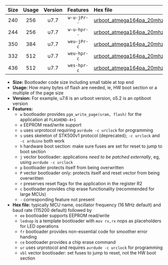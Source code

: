 |Size|Usage|Version|Features|Hex file|
|:-:|:-:|:-:|:-:|:--|
|240|256|u7.7|`w-u-jPr--`|[urboot_atmega164pa_20mhz_250000bps_lednop_ur_vbl.hex](https://raw.githubusercontent.com/stefanrueger/urboot.hex/main/mcus/atmega164pa/fcpu_20mhz/250000_bps/urboot_atmega164pa_20mhz_250000bps_lednop_ur_vbl.hex)|
|244|256|u7.7|`w-u-hpr--`|[urboot_atmega164pa_20mhz_250000bps_lednop_fr_ur.hex](https://raw.githubusercontent.com/stefanrueger/urboot.hex/main/mcus/atmega164pa/fcpu_20mhz/250000_bps/urboot_atmega164pa_20mhz_250000bps_lednop_fr_ur.hex)|
|350|384|u7.7|`weu-jPr-c`|[urboot_atmega164pa_20mhz_250000bps_ee_lednop_fr_ce_ur_vbl.hex](https://raw.githubusercontent.com/stefanrueger/urboot.hex/main/mcus/atmega164pa/fcpu_20mhz/250000_bps/urboot_atmega164pa_20mhz_250000bps_ee_lednop_fr_ce_ur_vbl.hex)|
|332|512|u7.7|`weu-hpr-c`|[urboot_atmega164pa_20mhz_250000bps_ee_lednop_fr_ce_ur.hex](https://raw.githubusercontent.com/stefanrueger/urboot.hex/main/mcus/atmega164pa/fcpu_20mhz/250000_bps/urboot_atmega164pa_20mhz_250000bps_ee_lednop_fr_ce_ur.hex)|
|436|512|u7.7|`wes-hpr-c`|[urboot_atmega164pa_20mhz_250000bps_ee_lednop_fr_ce.hex](https://raw.githubusercontent.com/stefanrueger/urboot.hex/main/mcus/atmega164pa/fcpu_20mhz/250000_bps/urboot_atmega164pa_20mhz_250000bps_ee_lednop_fr_ce.hex)|

- **Size:** Bootloader code size including small table at top end
- **Usage:** How many bytes of flash are needed, ie, HW boot section or a multiple of the page size
- **Version:** For example, u7.6 is an urboot version, o5.2 is an optiboot version
- **Features:**
  + `w` bootloader provides `pgm_write_page(sram, flash)` for the application at `FLASHEND-4+1`
  + `e` EEPROM read/write support
  + `u` uses urprotocol requiring `avrdude -c urclock` for programming
  + `s` uses skeleton of STK500v1 protocol (deprecated); `-c urclock` and `-c arduino` both work
  + `h` hardware boot section: make sure fuses are set for reset to jump to boot section
  + `j` vector bootloader: applications *need to be patched externally*, eg, using `avrdude -c urclock`
  + `p` bootloader protects itself from being overwritten
  + `P` vector bootloader only: protects itself and reset vector from being overwritten
  + `r` preserves reset flags for the application in the register R2
  + `c` bootloader provides chip erase functionality (recommended for large MCUs)
  + `-` corresponding feature not present
- **Hex file:** typically MCU name, oscillator frequency (16 MHz default) and baud rate (115200 default) followed by
  + `ee` bootloader supports EEPROM read/write
  + `lednop` is a template bootloader with `mov rx,rx` nops as placeholders for LED operations
  + `fr` bootloader provides non-essential code for smoother error handing
  + `ce` bootloader provides a chip erase command
  + `ur` uses urprotocol and requires `avrdude -c urclock` for programming
  + `vbl` vector bootloader: set fuses to jump to reset, not the HW boot section
